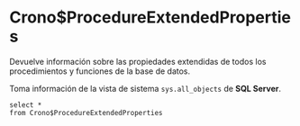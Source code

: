 ﻿---
SidebarGroup: "Metadatos base de datos"
---

# Crono$ProcedureExtendedProperties


Devuelve información sobre las propiedades extendidas de todos los procedimientos y funciones de la base de datos. 

Toma información de la vista de sistema `sys.all_objects` de **SQL Server**.


```
select *
from Crono$ProcedureExtendedProperties
```

